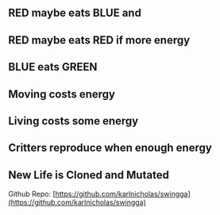 ## RED maybe eats BLUE and 
## RED maybe eats RED if more energy

## BLUE eats GREEN

## Moving costs energy

## Living costs some energy

## Critters reproduce when enough energy

## New Life is Cloned and Mutated

Github Repo: [https://github.com/karlnicholas/swingga](https://github.com/karlnicholas/swingga)